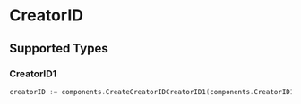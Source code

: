 # CreatorID


## Supported Types

### CreatorID1

```go
creatorID := components.CreateCreatorIDCreatorID1(components.CreatorID1{/* values here */})
```


